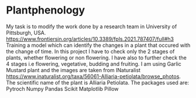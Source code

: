 # Plantphenology
My task is to modify the work done by a research team in  University of Pittsburgh, USA. https://www.frontiersin.org/articles/10.3389/fpls.2021.787407/full#h3
Training a model which can identify the changes in a plant that occured with the change of time. In this project I have to check only the 2 stages of plants, whether flowering or non flowering. I have also to further check the 4 stages i.e flowering, vegetative, budding and fruiting. I am using Garlic Mustard plant and the images are taken from INaturalist https://www.inaturalist.org/taxa/56061-Alliaria-petiolata/browse_photos. The scientific name of the plant is Alliaria Petiolata.
The packages used are:
Pytroch
Numpy
Pandas
Scikit
Matplotlib
Pillow
